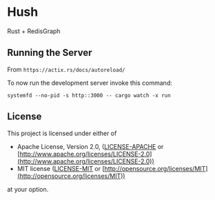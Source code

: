 # Hush
Rust + RedisGraph

## Running the Server
From `https://actix.rs/docs/autoreload/`

To now run the development server invoke this command:

```
systemfd --no-pid -s http::3000 -- cargo watch -x run
```

## License

This project is licensed under either of

* Apache License, Version 2.0, ([LICENSE-APACHE](LICENSE-APACHE) or [http://www.apache.org/licenses/LICENSE-2.0](http://www.apache.org/licenses/LICENSE-2.0))
* MIT license ([LICENSE-MIT](LICENSE-MIT) or [http://opensource.org/licenses/MIT](http://opensource.org/licenses/MIT))

at your option.
